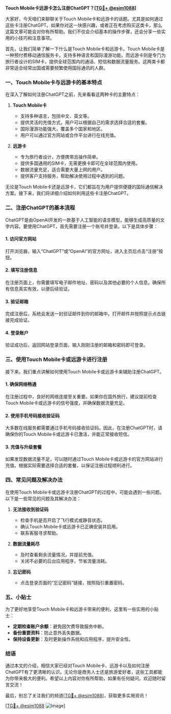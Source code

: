 **Touch Mobile卡远游卡怎么注册ChatGPT？[[TG💪+ @esim1088](https://t.me/s/esim1088)]**

大家好，今天咱们来聊聊关于Touch Mobile卡和远游卡的话题。尤其是如何通过这些卡注册ChatGPT。如果你对这一块感兴趣，或者正在考虑购买这类卡，那么这篇文章可能会对你有所帮助。我们不仅会介绍基本的操作步骤，还会分享一些实用的小技巧和注意事项。

首先，让我们简单了解一下什么是Touch Mobile卡和远游卡。Touch Mobile卡是一种预付费移动通信服务卡，支持多种语言和国际漫游功能。而远游卡则是专门为旅行者设计的SIM卡，提供全球范围内的通话、短信和数据流量服务。这两类卡都非常适合经常出国或需要频繁使用国际通讯的人群。

### 一、Touch Mobile卡与远游卡的基本特点

在深入了解如何注册ChatGPT之前，先来看看这两种卡的主要特点：

1. **Touch Mobile卡**  
   - 支持多种语言，包括中文、英文等。
   - 提供灵活的充值方式，用户可以根据自己的需求选择合适的套餐。
   - 国际漫游功能强大，覆盖多个国家和地区。
   - 用户可以通过官方网站或合作平台进行在线充值。

2. **远游卡**  
   - 专为旅行者设计，方便携带且操作简单。
   - 提供多国通用的SIM卡，无需更换卡即可在全球范围内使用。
   - 数据流量充足，适合需要大量上网的用户。
   - 提供客户支持服务，帮助解决使用过程中遇到的问题。

无论是Touch Mobile卡还是远游卡，它们都旨在为用户提供便捷的国际通信解决方案。接下来，我们将详细介绍如何利用这些卡注册ChatGPT。

### 二、注册ChatGPT的基本流程

ChatGPT是由OpenAI开发的一款基于人工智能的语言模型，能够生成高质量的文字内容。要使用ChatGPT，首先需要注册一个账号并登录。以下是具体步骤：

#### 1. 访问官方网站
打开浏览器，输入“ChatGPT”或“OpenAI”的官方网址，进入主页后点击“注册”按钮。

#### 2. 填写注册信息
在注册页面上，你需要填写电子邮件地址、密码以及其他必要的个人信息。确保所有信息真实有效，以便后续验证。

#### 3. 验证邮箱
完成注册后，系统会发送一封验证邮件到你的邮箱中。打开邮件并按照提示点击链接完成验证。

#### 4. 登录账户
验证成功后，返回网站登录页面，输入刚刚注册的邮箱和密码即可登录。

### 三、使用Touch Mobile卡或远游卡进行注册

接下来，我们重点讲解如何使用Touch Mobile卡或远游卡来辅助注册ChatGPT。

#### 1. 确保网络畅通
在注册过程中，良好的网络连接至关重要。如果你在国外旅行，建议提前检查Touch Mobile卡或远游卡的信号强度，并确保数据流量充足。

#### 2. 使用手机号码接收验证码
大多数在线服务都需要通过手机号码接收验证码。因此，在注册ChatGPT时，请确保你的Touch Mobile卡或远游卡已激活，并能正常接收短信。

#### 3. 充值与升级套餐
如果发现数据流量不足，可以随时通过Touch Mobile卡或远游卡的官方网站进行充值。根据实际需要选择合适的套餐，以保证注册过程顺利进行。

### 四、常见问题及解决办法

在使用Touch Mobile卡或远游卡注册ChatGPT的过程中，可能会遇到一些问题。以下是一些常见的问题及其解决办法：

1. **无法接收到验证码**
   - 检查手机是否开启了飞行模式或静音状态。
   - 确认Touch Mobile卡或远游卡已正确安装并启用。
   - 联系客服寻求帮助。

2. **数据流量耗尽**
   - 及时查看剩余流量情况，并提前充值。
   - 关闭不必要的后台应用程序，节省流量消耗。

3. **忘记密码**
   - 点击登录页面的“忘记密码”链接，按照指引重置密码。

### 五、小贴士

为了更好地享受Touch Mobile卡和远游卡带来的便利，这里有一些实用的小贴士：

- **定期检查账户余额**：避免因欠费导致服务中断。
- **备份重要资料**：防止意外丢失数据。
- **保持设备更新**：及时更新操作系统和应用程序，提升安全性。

### 结语

通过本文的介绍，相信大家已经对Touch Mobile卡、远游卡以及如何注册ChatGPT有了更清晰的认识。无论你是商务人士还是旅游爱好者，这些工具都能为你带来极大的便利。希望以上内容对你有所帮助，如果有任何疑问，欢迎随时留言交流！

最后，别忘了关注我们的频道[[TG💪+ @esim1088](https://t.me/s/esim1088)]，获取更多实用资讯！  

[[TG💪+ @esim1088](https://t.me/s/esim1088) ![Image](https://i.postimg.cc/4NQfJmqS/Snipaste-2025-05-13-00-14-12.png)]
